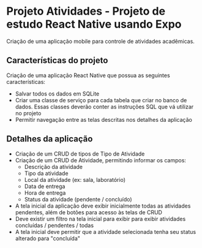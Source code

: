 # Projeto Atividades - Projeto de estudo React Native usando Expo
Criação de uma aplicação mobile para controle de atividades acadêmicas.

## Características do projeto
Criação de uma aplicação React Native que possua as seguintes características:
- Salvar todos os dados em SQLite
- Criar uma classe de serviço para cada tabela que criar no banco de dados. Essas classes deverão conter as instruções SQL que vá utilizar no projeto
- Permitir navegação entre as telas descritas nos detalhes da aplicação

## Detalhes da aplicação
- Criação de um CRUD de tipos de Tipo de Atividade
- Criação de um CRUD de Atividade, permitindo informar os campos:
  -  Descrição da atividade
  -  Tipo da atividade
  -  Local da atividade (ex: sala, laboratório)
  -  Data de entrega
  -  Hora de entrega
  -  Status da atividade (pendente / concluído)
- A tela inicial da aplicação deve exibir inicialmente todas as atividades pendentes, além de botões para acesso às telas de CRUD
- Deve existir um filtro na tela inicial para exibir para exibir atividades concluídas / pendentes / todas
- A tela inicial deve permitir que a atividade selecionada tenha seu status alterado para "concluída"
